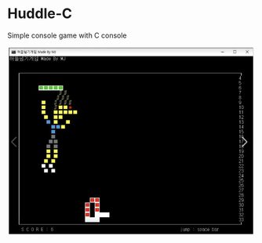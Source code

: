 # Huddle-C
Simple console game with C console

![Sample](https://github.com/mym0404/Huddle-C/blob/master/Images/sample.jpg "Sample")

